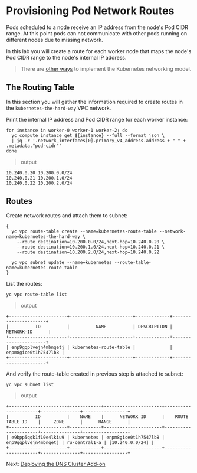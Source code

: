 # Provisioning Pod Network Routes

Pods scheduled to a node receive an IP address from the node's Pod CIDR range. At this point pods can not communicate with other pods running on different nodes due to missing network.

In this lab you will create a route for each worker node that maps the node's Pod CIDR range to the node's internal IP address.

> There are [other ways](https://kubernetes.io/docs/concepts/cluster-administration/networking/#how-to-achieve-this) to implement the Kubernetes networking model.

## The Routing Table

In this section you will gather the information required to create routes in the `kubernetes-the-hard-way` VPC network.

Print the internal IP address and Pod CIDR range for each worker instance:

```
for instance in worker-0 worker-1 worker-2; do
  yc compute instance get ${instance} --full --format json \
  | jq -r '.network_interfaces[0].primary_v4_address.address + " " + .metadata."pod-cidr"'
done
```

> output

```
10.240.0.20 10.200.0.0/24
10.240.0.21 10.200.1.0/24
10.240.0.22 10.200.2.0/24
```

## Routes

Create network routes and attach them to subnet:

```
{
  yc vpc route-table create --name=kubernetes-route-table --network-name=kubernetes-the-hard-way \
    --route destination=10.200.0.0/24,next-hop=10.240.0.20 \
    --route destination=10.200.1.0/24,next-hop=10.240.0.21 \
    --route destination=10.200.2.0/24,next-hop=10.240.0.22

  yc vpc subnet update --name=kubernetes --route-table-name=kubernetes-route-table
}
```

List the routes:

```
yc vpc route-table list
```

> output

```
+----------------------+------------------------+-------------+----------------------+
|          ID          |          NAME          | DESCRIPTION |      NETWORK-ID      |
+----------------------+------------------------+-------------+----------------------+
| enp9gqplvejn4mbngetj | kubernetes-route-table |             | enpm8gice0t1h7547lb8 |
+----------------------+------------------------+-------------+----------------------+
```

And verify the route-table created in previous step is attached to subnet:

```
yc vpc subnet list
```

> output

```
+----------------------+------------+----------------------+----------------------+---------------+-----------------+
|          ID          |    NAME    |      NETWORK ID      |    ROUTE TABLE ID    |     ZONE      |      RANGE      |
+----------------------+------------+----------------------+----------------------+---------------+-----------------+
| e9bpp5qqk1f10e4lkiu9 | kubernetes | enpm8gice0t1h7547lb8 | enp9gqplvejn4mbngetj | ru-central1-a | [10.240.0.0/24] |
+----------------------+------------+----------------------+----------------------+---------------+-----------------+
```

Next: [Deploying the DNS Cluster Add-on](12-dns-addon.md)
